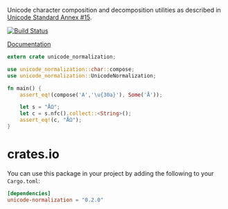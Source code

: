 Unicode character composition and decomposition utilities
as described in
[Unicode Standard Annex #15](http://www.unicode.org/reports/tr15/).

[![Build Status](https://travis-ci.org/unicode-rs/unicode-normalization.svg)](https://travis-ci.org/unicode-rs/unicode-normalization)

[Documentation](https://unicode-rs.github.io/unicode-normalization/unicode_normalization/index.html)

```rust
extern crate unicode_normalization;

use unicode_normalization::char::compose;
use unicode_normalization::UnicodeNormalization;

fn main() {
    assert_eq!(compose('A','\u{30a}'), Some('Å'));

    let s = "ÅΩ";
    let c = s.nfc().collect::<String>();
    assert_eq!(c, "ÅΩ");
}
```

# crates.io

You can use this package in your project by adding the following
to your `Cargo.toml`:

```toml
[dependencies]
unicode-normalization = "0.2.0"
```
